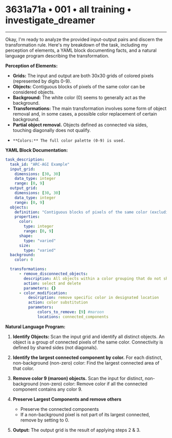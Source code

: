 # 3631a71a • 001 • all training • investigate_dreamer

---
Okay, I'm ready to analyze the provided input-output pairs and discern the transformation rule. Here's my breakdown of the task, including my perception of elements, a YAML block documenting facts, and a natural language program describing the transformation.

**Perception of Elements:**

*   **Grids:** The input and output are both 30x30 grids of colored pixels (represented by digits 0-9).
*   **Objects:** Contiguous blocks of pixels of the same color can be considered objects.
*   **Background:** The white color (0) seems to generally act as the background.
*   **Transformations:** The main transformation involves some form of object removal and, in some cases, a possible color replacement of certain background.
*   **Partial object removal.** Objects defined as connected via sides, touching diagonally does not qualify.
*     **Colors:** The full color palette (0-9) is used.

**YAML Block Documentation:**



```yaml
task_description:
  task_id: "ARC-AGI Example"
  input_grid:
    dimensions: [30, 30]
    data_type: integer
    range: [0, 9]
  output_grid:
    dimensions: [30, 30]
    data_type: integer
    range: [0, 9]
  objects:
    definition: "Contiguous blocks of pixels of the same color (excluding background)."
    properties:
      color:
        type: integer
        range: [0, 9]
      shape:
        type: "varied"
      size:
        type: "varied"
  background:
    color: 0

  transformations:
      - remove_disconnected_objects:
        description: All objects within a color grouping that do not share side by side connectivity are removed.
        action: select and delete
        parameters: {}
      - color_modification:
          description: remove specific color in designated location
          action: color substitution
          parameters:
              colors_to_remove: [9] #maroon
              locations: connected_components

```



**Natural Language Program:**

1.  **Identify Objects:** Scan the input grid and identify all distinct objects. An object is a group of connected pixels of the same color. Connectivity is defined by shared sides (not diagonals).

2.  **Identify the largest connected component by color.**
    For each distinct, non-background (non-zero) color: Find the largest connected area of that color.

3.  **Remove color 9 (maroon) objects.**
    Scan the input for distinct, non-background (non-zero) color: Remove color if all the connected component contains any color 9.

4. **Preserve Largest Components and remove others**
   - Preserve the connected components
   - If a non-background pixel is not part of its largest connected, remove by setting to 0.

5.  **Output:** The output grid is the result of applying steps 2 & 3.

